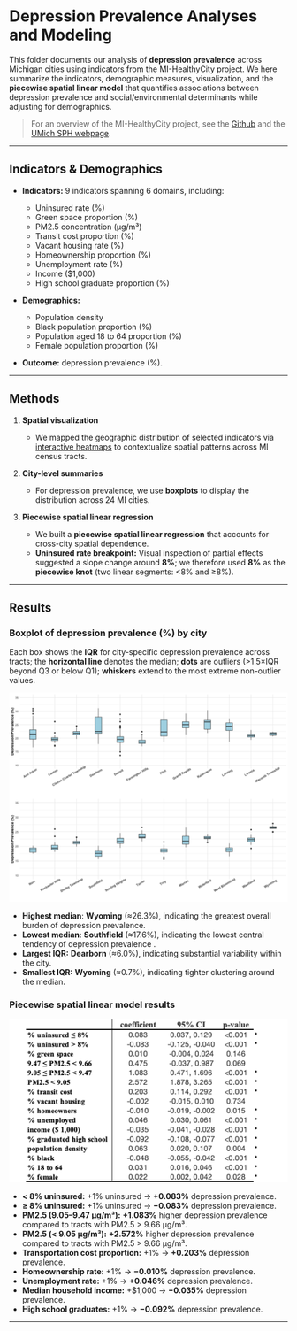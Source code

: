 # Depression Prevalence Analyses and Modeling

This folder documents our analysis of **depression prevalence** across Michigan cities using indicators from the MI-HealthyCity project. We here summarize the indicators, demographic measures, visualization, and the **piecewise spatial linear model** that quantifies associations between depression prevalence and social/environmental determinants while adjusting for demographics.

> For an overview of the MI-HealthyCity project, see the [Github](https://github.com/YanlinTong/MI-HealthyCity/blob/main/README.md) and the [UMich SPH webpage](https://sph.umich.edu/ideas/mi-healthycity-tool.html).

---

## Indicators & Demographics

- **Indicators:** 9 indicators spanning 6 domains, including:
  - Uninsured rate (%)
  - Green space proportion (%)
  - PM2.5 concentration (µg/m³)
  - Transit cost proportion (%)
  - Vacant housing rate (%)
  - Homeownership proportion (%)
  - Unemployment rate (%)
  - Income ($1,000)
  - High school graduate proportion (%)

- **Demographics:**
  - Population density
  - Black population proportion (%)
  - Population aged 18 to 64 proportion (%)
  - Female population proportion (%)

- **Outcome:** depression prevalence (%).

---

## Methods

1. **Spatial visualization**
   - We mapped the geographic distribution of selected indicators via <a href="https://yanlintong.github.io/MI-HealthyCity/html/1_Depression.html" target="_blank">interactive heatmaps</a> to contextualize spatial patterns across MI census tracts.

2. **City-level summaries**
   - For depression prevalence, we use **boxplots** to display the distribution across 24 MI cities.

3. **Piecewise spatial linear regression**
   - We built a **piecewise spatial linear regression** that accounts for cross-city spatial dependence.
   - **Uninsured rate breakpoint:** Visual inspection of partial effects suggested a slope change around **8%**; we therefore used **8%** as the **piecewise knot** (two linear segments: \<8% and ≥8%).

---

## Results

### Boxplot of depression prevalence (%) by city
Each box shows the **IQR** for city-specific depression prevalence across tracts; the **horizontal line** denotes the median; **dots** are outliers (>1.5×IQR beyond Q3 or below Q1); **whiskers** extend to the most extreme non-outlier values.

![Boxplot of depression prevalence by city](images/boxplot_depression.png)
  - **Highest median**: **Wyoming** (≈26.3%), indicating the greatest overall burden of depression prevalence.  
  - **Lowest median**: **Southfield** (≈17.6%), indicating the lowest central tendency of depression prevalence .
  - **Largest IQR:** **Dearborn** (≈6.0%), indicating substantial variability within the city.
  - **Smallest IQR:** **Wyoming** (≈0.7%), indicating tighter clustering around the median.

### Piecewise spatial linear model results

![Spatial piecewise linear regression table](images/model_depression.png)

  - **< 8% uninsured:** +1% uninsured → **+0.083%** depression prevalence.  
  - **≥ 8% uninsured:** +1% uninsured → **−0.083%** depression prevalence.  
  - **PM2.5 (9.05–9.47 μg/m³):** **+1.083%** higher depression prevalence compared to tracts with PM2.5 > 9.66 μg/m³.  
  - **PM2.5 (< 9.05 μg/m³):** **+2.572%** higher depression prevalence compared to tracts with PM2.5 > 9.66 μg/m³.  
  - **Transportation cost proportion:** +1% → **+0.203%** depression prevalence.  
  - **Homeownership rate:** +1% → **−0.010%** depression prevalence.  
  - **Unemployment rate:** +1% → **+0.046%** depression prevalence.  
  - **Median household income:** +$1,000 → **−0.035%** depression prevalence.  
  - **High school graduates:** +1% → **−0.092%** depression prevalence.
  
---



